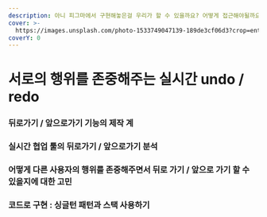 ```yaml
---
description: 아니 피그마에서 구현해놓은걸 우리가 할 수 있을까요? 어떻게 접근해야될까요.. 3주동안의 여정
cover: >-
  https://images.unsplash.com/photo-1533749047139-189de3cf06d3?crop=entropy&cs=srgb&fm=jpg&ixid=M3wxOTcwMjR8MHwxfHNlYXJjaHwxfHxjbG9ja3xlbnwwfHx8fDE3MjA1OTQwNzh8MA&ixlib=rb-4.0.3&q=85
coverY: 0
---
```


# 서로의 행위를 존중해주는 실시간 undo / redo

### 뒤로가기 / 앞으로가기 기능의 제작 계



### 실시간 협업 툴의 뒤로가기 / 앞으로가기 분석



### 어떻게 다른 사용자의 행위를 존중해주면서 뒤로 가기 / 앞으로 가기 할 수 있을지에 대한 고민



### 코드로 구현 : 싱글턴 패턴과 스택 사용하기



